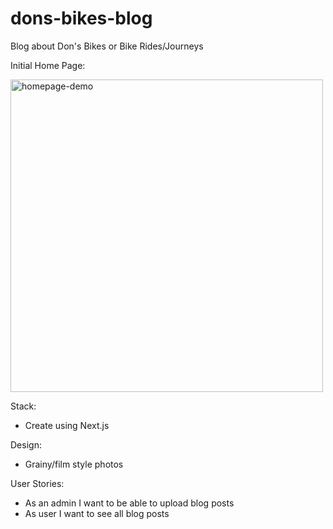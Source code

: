 # dons-bikes-blog
Blog about Don's Bikes or Bike Rides/Journeys

Initial Home Page:

<img width="500" alt="homepage-demo" src="https://user-images.githubusercontent.com/58315812/108352426-b3d31180-724b-11eb-9178-0553dcbe7029.png">

Stack:

- Create using Next.js


Design:

- Grainy/film style photos


User Stories:

- As an admin I want to be able to upload blog posts
- As user I want to see all blog posts
